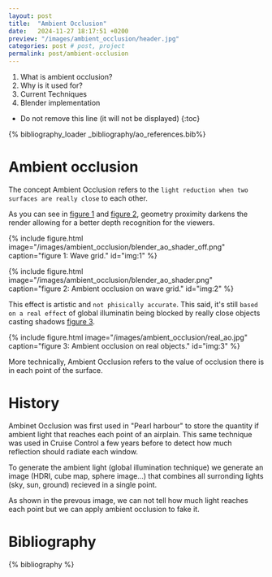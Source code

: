 ```yaml
---
layout: post
title:  "Ambient Occlusion"
date:   2024-11-27 18:17:51 +0200
preview: "/images/ambient_occlusion/header.jpg"
categories: post # post, project
permalink: post/ambient-occlusion
---
```


1. What is ambient occlusion?
2. Why is it used for?
3. Current Techniques
4. Blender implementation
<!-- end-abstract -->


<!-- index -->
* Do not remove this line (it will not be displayed)
{:toc}

{% bibliography_loader _bibliography/ao_references.bib%}

# Ambient occlusion
<!-- small introduction -->
The concept Ambient Occlusion refers to the ``light reduction when two surfaces are really close`` to each other.

As you can see in [figure 1](#img:1) and [figure 2](#img:2), geometry proximity darkens the render allowing for a better depth recognition for the viewers. 

{% include figure.html image="/images/ambient_occlusion/blender_ao_shader_off.png" 
    caption="figure 1: Wave grid." 
    id="img:1"
%}

{% include figure.html image="/images/ambient_occlusion/blender_ao_shader.png" 
    caption="figure 2: Ambient occlusion on wave grid." 
    id="img:2"
%}

This effect is artistic and ``not phisically accurate``. This said, it's still ``based on a real effect`` of global illuminatin being blocked by really close objects casting shadows  [figure 3](#img:3).

{% include figure.html image="/images/ambient_occlusion/real_ao.jpg" 
    caption="figure 3: Ambient occlusion on real objects." 
    id="img:3"
%}

More technically, Ambient Occlusion refers to the value of occlusion there is in each point of the surface.

# History
<!-- On which documents was first treated this concept -->
Ambinet Occlusion was first used in "Pearl harbour" to store the quantity if ambient light that reaches each point of an airplain. This same technique was used in Cruise Control a few years before to detect how much reflection should radiate each window.

<!-- Picture of Pearl harbour -->
<!-- Picture of Cruise Control -->

To generate the ambient light (global illumination technique) we generate an image (HDRI, cube map, sphere image...) that combines all surronding lights (sky, sun, ground) recieved in a single point. 

<!-- picture of an hdri -->
<!-- picture of object being globally illuminated, show the problems of occlusion -->

As shown in the prevous image, we can not tell how much light reaches each point but we can apply ambient occlusion to fake it.

<!--
lets review how this technique works.

In the beggining it was meant to recognize how much (quantity) of global illumination got to each surface points in the scene. Lets put an example of a window surronded by walls. This technique will recognize that a small percentage of light will reach it but you can not know wich portion of the sky is and also you do not know self reflections such as walls that may be reflected in the window. For this reason it is not good for close ups but rather distant shots.

In cruise controll they used this technique for exactly that purpose, deciding how much illumination should each window recieve (but not the reflection itself)

This technique seems to provide better results on non reflective surfacces like in pearl harbour. Lets say we are provided an airplain surronded by a blue sphere, we know how much of this light will get to each surface point.

0. we require to generate global illumination: explain technique a little bit
1. Calculate ambient occlusion of a self object
2. calculate ambient occlusion of the proximity of two objects
3. the problem with dynamic ambient occlusion: it requires to be updated each time the scene geometry changes.
4. This technique may not be that useful with ray tracing or light paths render engines. it is meant for IBL
-->

# Bibliography
{% bibliography %}
